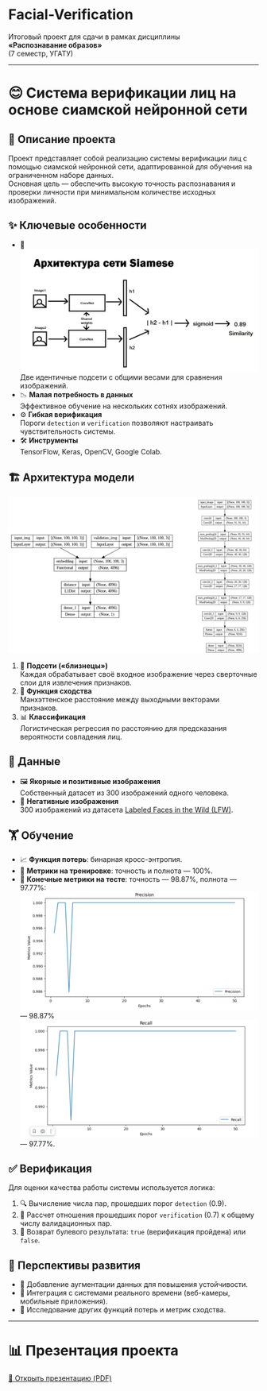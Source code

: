 # Facial-Verification

Итоговый проект для сдачи в рамках дисциплины  
**«Распознавание образов»**  
(7 семестр, УГАТУ)

---

# 😊 Система верификации лиц на основе сиамской нейронной сети

## 📖 Описание проекта

Проект представляет собой реализацию системы верификации лиц с помощью сиамской нейронной сети, адаптированной для обучения на ограниченном наборе данных.  
Основная цель — обеспечить высокую точность распознавания и проверки личности при минимальном количестве исходных изображений.

## ✨ Ключевые особенности

- 🤖 **![Сиамская модель](images/siamese_network.jpg "Siamese Network")**  
  Две идентичные подсети с общими весами для сравнения изображений.
- 📉 **Малая потребность в данных**  
  Эффективное обучение на нескольких сотнях изображений.
- ⚙️ **Гибкая верификация**  
  Пороги `detection` и `verification` позволяют настраивать чувствительность системы.
- 🛠️ **Инструменты**  
  TensorFlow, Keras, OpenCV, Google Colab.

## 🏗️ Архитектура модели

<p align="center">
  <img src="images/model_architecture.png" alt="Model Architecture" width="600" />
</p>

1. 🧩 **Подсети («близнецы»)**  
   Каждая обрабатывает своё входное изображение через сверточные слои для извлечения признаков.  
2. 📏 **Функция сходства**  
   Манхэттенское расстояние между выходными векторами признаков.  
3. 📊 **Классификация**  
   Логистическая регрессия по расстоянию для предсказания вероятности совпадения лиц.

## 📂 Данные

- 🖼️ **Якорные и позитивные изображения**  
  Собственный датасет из 300 изображений одного человека.  
- 🚫 **Негативные изображения**  
  300 изображений из датасета [Labeled Faces in the Wild (LFW)](http://vis-www.cs.umass.edu/lfw/).

## 🏋️ Обучение

- 📈 **Функция потерь**: бинарная кросс-энтропия.  
- 🎯 **Метрики на тренировке**: точность и полнота — 100%.  
- 🧪 **Конечные метрики на тесте**: точность — 98.87%, полнота — 97.77%: 
  ![Precision](images/precision.png) — 98.87%  
  ![Recall](images/recall.png) — 97.77%.

## ✅ Верификация

Для оценки качества работы системы используется логика:
1. 🔍 Вычисление числа пар, прошедших порог `detection` (0.9).  
2. 📐 Рассчет отношения прошедших порог `verification` (0.7) к общему числу валидационных пар.  
3. 🔔 Возврат булевого результата: `true` (верификация пройдена) или `false`.

## 🚀 Перспективы развития

- 🎨 Добавление аугментации данных для повышения устойчивости.  
- 📡 Интеграция с системами реального времени (веб-камеры, мобильные приложения).  
- 🔬 Исследование других функций потерь и метрик сходства.

---

# 📊 Презентация проекта

[📄 Открыть презентацию (PDF)](./presentation.pdf)
